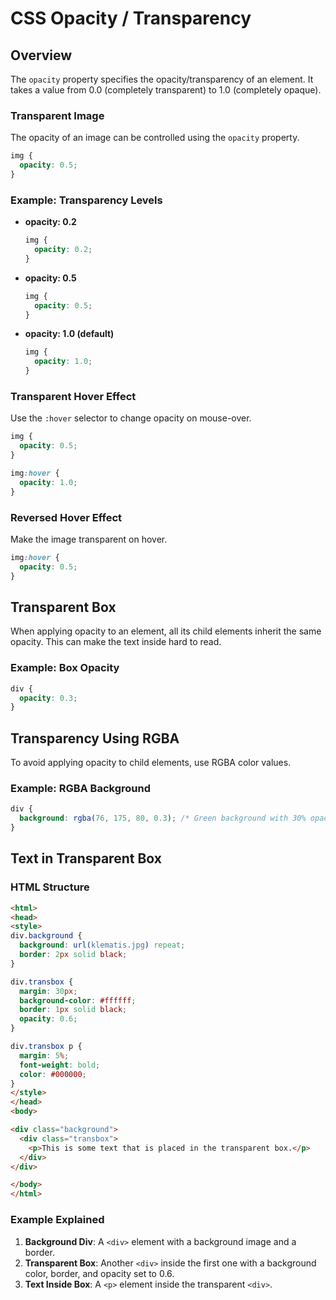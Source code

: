 # CSS Opacity / Transparency
## Overview
The `opacity` property specifies the opacity/transparency of an element. It takes a value from 0.0 (completely transparent) to 1.0 (completely opaque).
### Transparent Image

The opacity of an image can be controlled using the `opacity` property.

```css
img {
  opacity: 0.5;
}
```

### Example: Transparency Levels

- **opacity: 0.2**

  ```css
  img {
    opacity: 0.2;
  }
  ```

- **opacity: 0.5**

  ```css
  img {
    opacity: 0.5;
  }
  ```

- **opacity: 1.0 (default)**

  ```css
  img {
    opacity: 1.0;
  }
  ```

### Transparent Hover Effect

Use the `:hover` selector to change opacity on mouse-over.

```css
img {
  opacity: 0.5;
}

img:hover {
  opacity: 1.0;
}
```

### Reversed Hover Effect

Make the image transparent on hover.

```css
img:hover {
  opacity: 0.5;
}
```

## Transparent Box

When applying opacity to an element, all its child elements inherit the same opacity. This can make the text inside hard to read.

### Example: Box Opacity

```css
div {
  opacity: 0.3;
}
```

## Transparency Using RGBA

To avoid applying opacity to child elements, use RGBA color values.

### Example: RGBA Background

```css
div {
  background: rgba(76, 175, 80, 0.3); /* Green background with 30% opacity */
}
```

## Text in Transparent Box

### HTML Structure

```html
<html>
<head>
<style>
div.background {
  background: url(klematis.jpg) repeat;
  border: 2px solid black;
}

div.transbox {
  margin: 30px;
  background-color: #ffffff;
  border: 1px solid black;
  opacity: 0.6;
}

div.transbox p {
  margin: 5%;
  font-weight: bold;
  color: #000000;
}
</style>
</head>
<body>

<div class="background">
  <div class="transbox">
    <p>This is some text that is placed in the transparent box.</p>
  </div>
</div>

</body>
</html>
```

### Example Explained

1. **Background Div**: A `<div>` element with a background image and a border.
2. **Transparent Box**: Another `<div>` inside the first one with a background color, border, and opacity set to 0.6.
3. **Text Inside Box**: A `<p>` element inside the transparent `<div>`.

